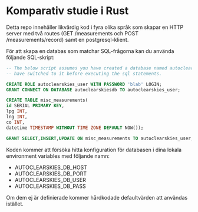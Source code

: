 # Komparativ studie i Rust

Detta repo innehåller likvärdig kod i fyra olika språk som skapar en HTTP
server med två routes (GET /measurements och POST /measurements/record) samt
en postgresql-klient. 

För att skapa en databas som matchar SQL-frågorna kan du använda följande
SQL-skript:

```sql
-- The below script assumes you have created a database named autoclearskiesdb and
-- have switched to it before executing the sql statements.

CREATE ROLE autoclearskies_user WITH PASSWORD 'blab' LOGIN;
GRANT CONNECT ON DATABASE autoclearskiesdb TO autoclearskies_user;

CREATE TABLE misc_measurements(
id SERIAL PRIMARY KEY, 
lpg INT, 
lng INT, 
co INT, 
datetime TIMESTAMP WITHOUT TIME ZONE DEFAULT NOW());

GRANT SELECT,INSERT,UPDATE ON misc_measurements TO autoclearskies_user;
```

Koden kommer att försöka hitta konfiguration för databasen i dina lokala environment variables med följande namn:

* AUTOCLEARSKIES_DB_HOST
* AUTOCLEARSKIES_DB_PORT
* AUTOCLEARSKIES_DB_USER
* AUTOCLEARSKIES_DB_PASS

Om dem ej är definierade kommer hårdkodade defaultvärden att användas istället.
